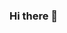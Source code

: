 ### Hi there 👋

<!--
I'm a Cloud and DevOps Engineer who follows Continuous Learning and Continuous Sharing.

Here are some ideas to get you started:

- 🔭 I’m currently working on ...Cloud and DevOps Engineer
- 🌱 I’m currently learning ...Python to automate aws day to day activites. 
- 👯 I’m looking to collaborate on ...any cloud and Devops project
- 🤔 I’m looking for help with ...Microservice architecture...
- 💬 Ask me about ...
- 📫 How to reach me: ...shakil16.02@gmail.com / https://in.linkedin.com/in/shakilmohd
- ⚡ Fun fact: ... i love travelling and sharing knowledge. 
-- Mohammed Shakil
